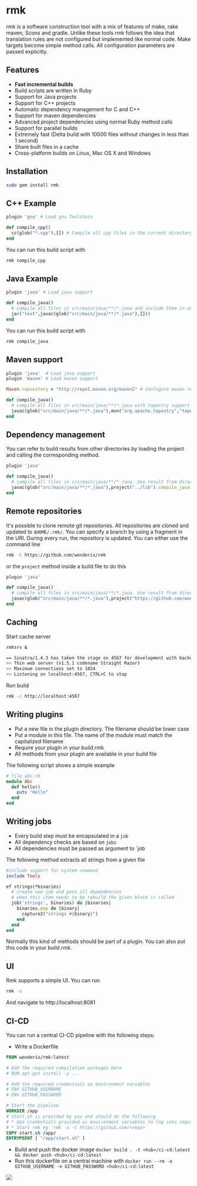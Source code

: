 # rmk

rmk is a software construction tool with a mix of features of make, rake maven, Scons and gradle. Unlike these tools rmk follows the idea that translation rules are not configured but implemented like normal code. Make targets become simple method calls. All configuration parameters are passed explicitly.


## Features

* **Fast incremental builds**
* Build scripts are written in Ruby
* Support for Java projects
* Support for C++ projects
* Automatic dependency management for C and C++
* Support for maven dependencies
* Advanced project dependencies using normal Ruby method calls
* Support for parallel builds
* Extremely fast (Delta build with 10000 files without changes in less than 1 second)
* Share built files in a cache
* Cross-platform builds on Linux, Mac OS X and Windows


## Installation

```bash
sudo gem install rmk
```


## C++ Example


```ruby
plugin 'gnu' # Load gnu Toolchain

def compile_cpp()
  cc(glob("*.cpp"),[]) # Compile all cpp files in the current directory
end
```

You can run this build script with

```bash
rmk compile_cpp
```

## Java Example

```ruby
plugin 'java' # Load java support

def compile_java()
  # compile all files in src/main/java/**/*.java and include them in one jar file named test
  jar("test",javac(glob("src/main/java/**/*.java"),[]))
end
```

You can run this build script with

```bash
rmk compile_java
```

## Maven support

```ruby
plugin 'java'  # Load java support
plugin 'maven' # Load maven support

Maven.repository = "http://repo1.maven.org/maven2" # Configure maven repository

def compile_java()
  # compile all files in src/main/java/**/*.java with tapestry support
  javac(glob("src/main/java/**/*.java"),mvn("org.apache.tapestry","tapestry-core","5.3.6"))
end
```

## Dependency management

You can refer to build results from other directories by loading the project and calling the corresponding method.

```ruby
plugin 'java'

def compile_java()
  # compile all files in src/main/java/**/*.java. Use result from directory ../lib as additional library
  javac(glob("src/main/java/**/*.java"),project("../lib").compile_java)
end
```

## Remote repositories

It's possible to clone remote git repositories. All repositories are cloned and updated to `$HOME/.rmk/`. You can specify a branch by using a fragment in the URI. During every run, the repository is updated. You can either use the command line

```bash
rmk -C https://github.com/wonderix/rmk
```

or the `project` method inside a build file to do this

```ruby
plugin 'java'

def compile_java()
  # compile all files in src/main/java/**/*.java. Use result from directory ../lib as additional library
  javac(glob("src/main/java/**/*.java"),project("https://github.com/wonderix/rmk").compile_java)
end
```

## Caching

Start cache server

```bash
rmksrv &

== Sinatra/1.4.3 has taken the stage on 4567 for development with backup from Thin
>> Thin web server (v1.5.1 codename Straight Razor)
>> Maximum connections set to 1024
>> Listening on localhost:4567, CTRL+C to stop
```


Run build

```bash
rmk -c http://localhost:4567
```

## Writing plugins

* Put a new file in the plugin directory. The filename should be lower case
* Put a module in this file. The name of the module must match the capitalized filename
* Require your plugin in your build.rmk
* All methods from your plugin are available in your build file

The following script shows a simple example

```ruby
# file abc.rb
module Abc
  def hello()
    puts "Hello"
  end
end
```

## Writing jobs

* Every build step must be encapsulated in a `job`
* All dependency checks are based on `jobs`
* All dependencies must be passed as argument to `job

The following method extracts all strings from a given file

```ruby
#include support for system command
include Tools

ef strings(*binaries)
  # create new job and pass all dependencies
  # when this item needs to be rebuild the given block is called
  job('strings', binaries) do |binaries|
    binaries.map do |binary|
      capture2("strings #{binary}")
    end
  end
end
```

Normally this kind of methods should be part of a plugin. You can also put this code in your build.rmk.

## UI

Rmk supports a simple UI. You can run

```bash
rmk -u
```

And navigate to http://localhost:8081

## CI-CD

You can run a central CI-CD pipeline with the following steps:

* Write a Dockerfile
```Dockerfile
FROM wonderix/rmk:latest

# Add the required compilation packages here
# RUN apt-get install -y ...

# Add the required credentials as environment variables
# ENV GITHUB_USERNAME
# ENV GITHUB_PASSWORD

# Start the pipeline
WORKDIR /app
# start.sh is provided by you and should do the following
# * Use credentials provided as environment variables to log into required web services
# * Start rmk eg `rmk -u -C https://github.com/<repo>`
COPY start.sh /app/
ENTRYPOINT [ "/app/start.sh" ]
```
* Build and push the docker image `docker build . -t <hub>/ci-cd:latest && docker push <hub>/ci-cd:latest`
* Run this dockerfile on a central machine with `docker run --rm -e GITHUB_USERNAME -e GITHUB_PASSWORD <hub>/ci-cd:latest`

![](doc/Rmk.png)

